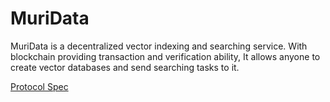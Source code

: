 # MuriData

MuriData is a decentralized vector indexing and searching service. With blockchain providing transaction and verification ability, It allows anyone to create vector databases and send searching tasks to it.

[Protocol Spec](protocol/README.md)
